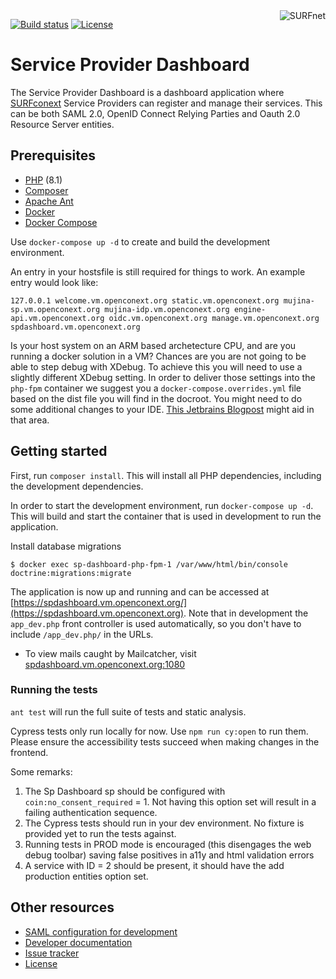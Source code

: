 <a href="https://www.surf.nl/over-surf/werkmaatschappijen/surfnet">
    <img src="https://www.surf.nl/themes/surf/logo.svg" alt="SURFnet"
         align="right" />
</a>

[![Build status](https://github.com/SURFnet/sp-dashboard/actions/workflows/test-integration.yml/badge.svg)](https://github.com/SURFnet/sp-dashboard/actions/workflows/test-integration.yml)
[![License](https://img.shields.io/github/license/SURFnet/sp-dashboard.svg)](https://github.com/SURFnet/sp-dashboard/blob/master/LICENSE.txt)

# Service Provider Dashboard

The Service Provider Dashboard is a dashboard application where
[SURFconext](https://www.surf.nl/diensten-en-producten/surfconext/index.html) Service Providers can register and manage
their services. This can be both SAML 2.0, OpenID Connect Relying Parties and Oauth 2.0 Resource Server entities.

## Prerequisites

- [PHP](https://secure.php.net/manual/en/install.php) (8.1)
- [Composer](https://getcomposer.org/doc/00-intro.md)
- [Apache Ant](https://ant.apache.org/manual/install.html)
- [Docker](https://docs.docker.com/engine/install/)
- [Docker Compose](https://docs.docker.com/compose/install/)

Use `docker-compose up -d` to create and build the development environment.

An entry in your hostsfile is still required for things to work. An example entry would look like:

```
127.0.0.1 welcome.vm.openconext.org static.vm.openconext.org mujina-sp.vm.openconext.org mujina-idp.vm.openconext.org engine-api.vm.openconext.org oidc.vm.openconext.org manage.vm.openconext.org spdashboard.vm.openconext.org
```

Is your host system on an ARM based archetecture CPU, and are you running a docker solution in a VM? Chances are 
you are not going to be able to step debug with XDebug. To achieve this you will need to use a slightly different
XDebug setting. In order to deliver those settings into the `php-fpm` container we suggest you a
`docker-compose.overrides.yml` file based on the dist file you will find in the docroot. You might need to do some
additional changes to your IDE. [This Jetbrains Blogpost](https://blog.jetbrains.com/phpstorm/2018/08/quickstart-with-docker-in-phpstorm/) 
might aid in that area.

## Getting started

First, run `composer install`. This will install all PHP dependencies, including the development dependencies.

In order to start the development environment, run `docker-compose up -d`. This will build and start the container that is
used in development to run the application. 

Install database migrations
```
$ docker exec sp-dashboard-php-fpm-1 /var/www/html/bin/console doctrine:migrations:migrate
```

The application is now up and running and can be accessed at
[https://spdashboard.vm.openconext.org/](https://spdashboard.vm.openconext.org). Note that in development the `app_dev.php`
front controller is used automatically, so you don't have to include `/app_dev.php/` in the URLs.
* To view mails caught by Mailcatcher, visit [spdashboard.vm.openconext.org:1080](https://spdashboard.vm.openconext.org:1080/)

### Running the tests

`ant test` will run the full suite of tests and static analysis.

Cypress tests only run locally for now.  Use `npm run cy:open` to run them.  Please ensure the accessibility tests succeed when making changes in the frontend.

Some remarks: 

1. The Sp Dashboard sp should be configured with `coin:no_consent_required` = 1. Not having this option set will result in a failing authentication sequence.
2. The Cypress tests should run in your dev environment. No fixture is provided yet to run the tests against.
3. Running tests in PROD mode is encouraged (this disengages the web debug toolbar) saving false positives in a11y and html validation errors
4. A service with ID = 2 should be present, it should have the add production entities option set.

## Other resources

 - [SAML configuration for development](docs/saml-dev-setup.md)
 - [Developer documentation](docs/index.md)
 - [Issue tracker](https://www.pivotaltracker.com/n/projects/1400064)
 - [License](LICENSE.txt)
